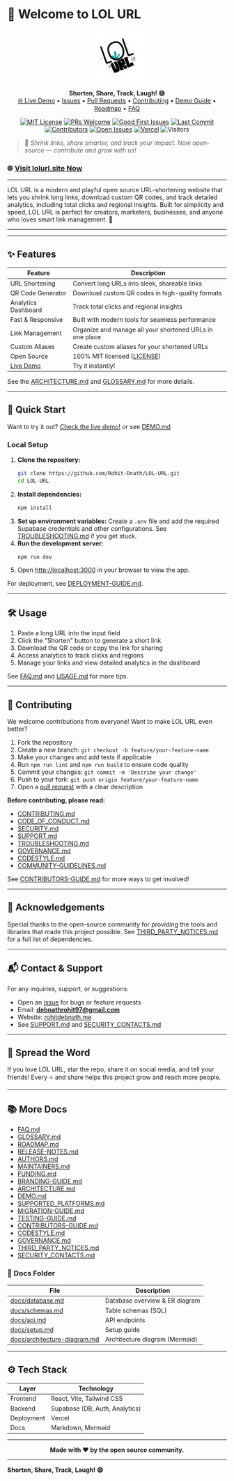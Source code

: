 

# 🚀 Welcome to LOL URL

<p align="center">
  <img src="public/logo.png" alt="LOL URL Logo" width="120" />
</p>

<p align="center">
  <b>Shorten, Share, Track, Laugh! 😄</b><br>
  <a href="https://lolurl.site/">🌐 Live Demo</a> •
  <a href="https://github.com/Rohit-Dnath/LOL-URL/issues">Issues</a> •
  <a href="https://github.com/Rohit-Dnath/LOL-URL/pulls">Pull Requests</a> •
  <a href="./CONTRIBUTING.md">Contributing</a> •
  <a href="./DEMO.md">Demo Guide</a> •
  <a href="./ROADMAP.md">Roadmap</a> •
  <a href="./FAQ.md">FAQ</a>
</p>

<p align="center">
  <a href="https://img.shields.io/badge/License-MIT-yellow.svg"><img src="https://img.shields.io/badge/License-MIT-yellow.svg" alt="MIT License"></a>
  <a href="https://github.com/Rohit-Dnath/LOL-URL/pulls"><img src="https://img.shields.io/badge/PRs-welcome-brightgreen.svg" alt="PRs Welcome"></a>
  <a href="https://github.com/Rohit-Dnath/LOL-URL/issues?q=is%3Aissue+is%3Aopen+label%3A%22good+first+issue%22"><img src="https://img.shields.io/github/issues/Rohit-Dnath/LOL-URL/good%20first%20issue" alt="Good First Issues"></a>
  <a href="https://github.com/Rohit-Dnath/LOL-URL/commits/main"><img src="https://img.shields.io/github/last-commit/Rohit-Dnath/LOL-URL" alt="Last Commit"></a>
  <a href="https://github.com/Rohit-Dnath/LOL-URL/graphs/contributors"><img src="https://img.shields.io/github/contributors/Rohit-Dnath/LOL-URL" alt="Contributors"></a>
  <a href="https://github.com/Rohit-Dnath/LOL-URL/issues"><img src="https://img.shields.io/github/issues/Rohit-Dnath/LOL-URL" alt="Open Issues"></a>
  <a href="https://lolurl.site/"><img src="https://vercelbadge.vercel.app/api/Rohit-Dnath/LOL-URL" alt="Vercel"></a>
  <img src="https://komarev.com/ghpvc/?username=Rohit-Dnath&label=Visitors&color=blue" alt="Visitors"/>
</p>

> 🚀 _Shrink links, share smarter, and track your impact. Now open-source — contribute and grow with us!_

### 🌐 [Visit lolurl.site Now](https://lolurl.site/)

---

LOL URL is a modern and playful open source URL-shortening website that lets you shrink long links, download custom QR codes, and track detailed analytics, including total clicks and regional insights. Built for simplicity and speed, LOL URL is perfect for creators, marketers, businesses, and anyone who loves smart link management. 🚀

---

---



## ✨ Features

| Feature                | Description                                              |
|------------------------|----------------------------------------------------------|
| URL Shortening         | Convert long URLs into sleek, shareable links            |
| QR Code Generator      | Download custom QR codes in high-quality formats         |
| Analytics Dashboard    | Track total clicks and regional insights                 |
| Fast & Responsive      | Built with modern tools for seamless performance         |
| Link Management        | Organize and manage all your shortened URLs in one place |
| Custom Aliases         | Create custom aliases for your shortened URLs            |
| Open Source            | 100% MIT licensed ([LICENSE](./LICENSE))                |
| [Live Demo](https://lolurl.site/) | Try it instantly!                             |

See the [ARCHITECTURE.md](./ARCHITECTURE.md) and [GLOSSARY.md](./GLOSSARY.md) for more details.

---


## 🚀 Quick Start

Want to try it out? [Check the live demo!](https://lolurl.site/) or see [DEMO.md](./DEMO.md)

### Local Setup

1. **Clone the repository:**
   ```bash
   git clone https://github.com/Rohit-Dnath/LOL-URL.git
   cd LOL-URL
   ```
2. **Install dependencies:**
   ```bash
   npm install
   ```
3. **Set up environment variables:**
   Create a `.env` file and add the required Supabase credentials and other configurations. See [TROUBLESHOOTING.md](./TROUBLESHOOTING.md) if you get stuck.
4. **Run the development server:**
   ```bash
   npm run dev
   ```
5. Open [http://localhost:3000](http://localhost:5000) in your browser to view the app.

For deployment, see [DEPLOYMENT-GUIDE.md](./DEPLOYMENT-GUIDE.md).

---


## 🛠️ Usage

1. Paste a long URL into the input field
2. Click the "Shorten" button to generate a short link
3. Download the QR code or copy the link for sharing
4. Access analytics to track clicks and regions
5. Manage your links and view detailed analytics in the dashboard

See [FAQ.md](./FAQ.md) and [USAGE.md](./USAGE.md) for more tips.

---


## 🤝 Contributing

We welcome contributions from everyone! Want to make LOL URL even better?

1. Fork the repository
2. Create a new branch: `git checkout -b feature/your-feature-name`
3. Make your changes and add tests if applicable
4. Run `npm run lint` and `npm run build` to ensure code quality
5. Commit your changes: `git commit -m 'Describe your change'`
6. Push to your fork: `git push origin feature/your-feature-name`
7. Open a [pull request](https://github.com/Rohit-Dnath/LOL-URL/pulls) with a clear description

**Before contributing, please read:**
- [CONTRIBUTING.md](./CONTRIBUTING.md)
- [CODE_OF_CONDUCT.md](./CODE_OF_CONDUCT.md)
- [SECURITY.md](./SECURITY.md)
- [SUPPORT.md](./SUPPORT.md)
- [TROUBLESHOOTING.md](./TROUBLESHOOTING.md)
- [GOVERNANCE.md](./GOVERNANCE.md)
- [CODESTYLE.md](./CODESTYLE.md)
- [COMMUNITY-GUIDELINES.md](./COMMUNITY-GUIDELINES.md)

See [CONTRIBUTORS-GUIDE.md](./CONTRIBUTORS-GUIDE.md) for more ways to get involved!

---


## 🙏 Acknowledgements

Special thanks to the open-source community for providing the tools and libraries that made this project possible.
See [THIRD_PARTY_NOTICES.md](./THIRD_PARTY_NOTICES.md) for a full list of dependencies.

---


## 📬 Contact & Support

For any inquiries, support, or suggestions:

- Open an [issue](https://github.com/Rohit-Dnath/LOL-URL/issues) for bugs or feature requests
- Email: **debnathrohit97@gmail.com**
- Website: [rohitdebnath.me](https://www.rohitdebnath.me/)
- See [SUPPORT.md](./SUPPORT.md) and [SECURITY_CONTACTS.md](./SECURITY_CONTACTS.md)

---

## 📢 Spread the Word

If you love LOL URL, star the repo, share it on social media, and tell your friends! Every ⭐ and share helps this project grow and reach more people.

---


## 📚 More Docs

- [FAQ.md](./FAQ.md)
- [GLOSSARY.md](./GLOSSARY.md)
- [ROADMAP.md](./ROADMAP.md)
- [RELEASE-NOTES.md](./RELEASE-NOTES.md)
- [AUTHORS.md](./AUTHORS.md)
- [MAINTAINERS.md](./MAINTAINERS.md)
- [FUNDING.md](./FUNDING.md)
- [BRANDING-GUIDE.md](./BRANDING-GUIDE.md)
- [ARCHITECTURE.md](./ARCHITECTURE.md)
- [DEMO.md](./DEMO.md)
- [SUPPORTED_PLATFORMS.md](./SUPPORTED_PLATFORMS.md)
- [MIGRATION-GUIDE.md](./MIGRATION-GUIDE.md)
- [TESTING-GUIDE.md](./TESTING-GUIDE.md)
- [CONTRIBUTORS-GUIDE.md](./CONTRIBUTORS-GUIDE.md)
- [CODESTYLE.md](./CODESTYLE.md)
- [GOVERNANCE.md](./GOVERNANCE.md)
- [THIRD_PARTY_NOTICES.md](./THIRD_PARTY_NOTICES.md)
- [SECURITY_CONTACTS.md](./SECURITY_CONTACTS.md)


### 📂 Docs Folder

| File | Description |
|------|-------------|
| [docs/database.md](./docs/database.md) | Database overview & ER diagram |
| [docs/schemas.md](./docs/schemas.md) | Table schemas (SQL) |
| [docs/api.md](./docs/api.md) | API endpoints |
| [docs/setup.md](./docs/setup.md) | Setup guide |
| [docs/architecture-diagram.md](./docs/architecture-diagram.md) | Architecture diagram (Mermaid) |

---

## ⚙️ Tech Stack

| Layer      | Technology         |
|------------|-------------------|
| Frontend   | React, Vite, Tailwind CSS |
| Backend    | Supabase (DB, Auth, Analytics) |
| Deployment | Vercel            |
| Docs       | Markdown, Mermaid |


---

<p align="center">
  <b>Made with ❤️ by the open source community.</b>
</p>

---

**Shorten, Share, Track, Laugh! 😄**
